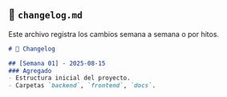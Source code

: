 
## 📄 `changelog.md`

Este archivo registra los cambios semana a semana o por hitos.

```markdown
# 📒 Changelog

## [Semana 01] - 2025-08-15
### Agregado
- Estructura inicial del proyecto.
- Carpetas `backend`, `frontend`, `docs`.

